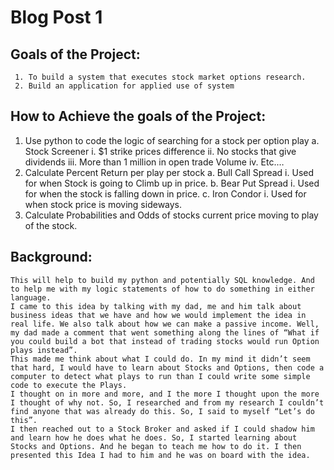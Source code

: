 # Blog Post 1

## Goals of the Project:
	 1.	To build a system that executes stock market options research.
	 2.	Build an application for applied use of system
## How to Achieve the goals of the Project:
  1.	Use python to code the logic of searching for a stock per option play
    a.	Stock Screener
      i.	$1 strike prices difference
      ii.	No stocks that give dividends
      iii.	More than 1 million in open trade Volume
      iv.	Etc.…
  2.	Calculate Percent Return per play per stock
    a.	Bull Call Spread
      i.	Used for when Stock is going to Climb up in price.
    b.	Bear Put Spread
      i.	Used for when the stock is falling down in price.
    c.	Iron Condor
      i.	Used for when stock price is moving sideways.
  3.	Calculate Probabilities and Odds of stocks current price moving to play of the stock.
 
## Background:
	This will help to build my python and potentially SQL knowledge. And to help me with my logic statements of how to do something in either language. 
	I came to this idea by talking with my dad, me and him talk about business ideas that we have and how we would implement the idea in real life. We also talk about how we can make a passive income. Well, my dad made a comment that went something along the lines of “What if you could build a bot that instead of trading stocks would run Option plays instead”.
	This made me think about what I could do. In my mind it didn’t seem that hard, I would have to learn about Stocks and Options, then code a computer to detect what plays to run than I could write some simple code to execute the Plays.
	I thought on in more and more, and I the more I thought upon the more I thought of why not. So, I researched and from my research I couldn’t find anyone that was already do this. So, I said to myself “Let’s do this”.
	I then reached out to a Stock Broker and asked if I could shadow him and learn how he does what he does. So, I started learning about Stocks and Options. And he began to teach me how to do it. I then presented this Idea I had to him and he was on board with the idea.
